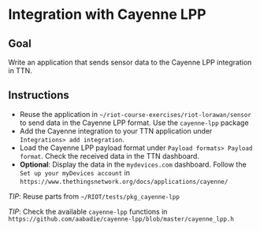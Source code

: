 # Integration with Cayenne LPP

## **Goal**
Write an application that sends sensor data to the Cayenne LPP
 integration in TTN.

## Instructions
  - Reuse the application in `~/riot-course-exercises/riot-lorawan/sensor` to
    send data in the Cayenne LPP format. Use the `cayenne-lpp` package
  - Add the Cayenne integration to your TTN application under
    `Integrations> add integration`.
  - Load the Cayenne LPP payload format under
    `Payload formats> Payload format`. Check the received data in
    the TTN dashboard.
  - **Optional**: Display the data in the `mydevices.com` dashboard.
    Follow the `Set up your myDevices account` in
    `https://www.thethingsnetwork.org/docs/applications/cayenne/`

_TIP_: Reuse parts from `~/RIOT/tests/pkg_cayenne-lpp`

_TIP_: Check the available `cayenne-lpp` functions in
 `https://github.com/aabadie/cayenne-lpp/blob/master/cayenne_lpp.h`

